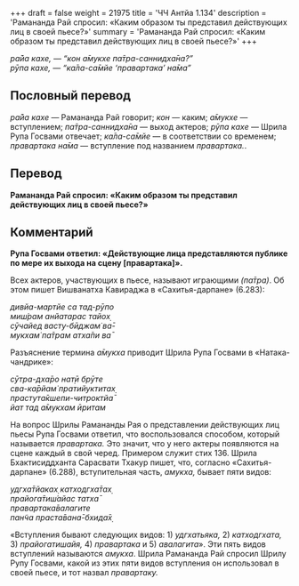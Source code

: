 +++
draft = false
weight = 21975
title = 'ЧЧ Антйа 1.134'
description = 'Рамананда Рай спросил: «Каким образом ты представил действующих лиц в своей пьесе?»'
summary = 'Рамананда Рай спросил: «Каким образом ты представил действующих лиц в своей пьесе?»'
+++

_ра̄йа кахе, — “кон а̄мукхе па̄тра-саннидха̄на?”  
рӯпа кахе, — “ка̄ла-са̄мйе ‘правартака’ на̄ма”_

## Пословный перевод

_ра̄йа_ _кахе_ — Рамананда Рай говорит; _кон_ — каким; _а̄мукхе_ — вступлением; _па̄тра_\-_саннидха̄на_ — выход актеров; _рӯпа_ _кахе_ — Шрила Рупа Госвами отвечает; _ка̄ла_\-_са̄мйе_ — в соответствии со временем; _правартака_ _на̄ма_ — вступление под названием _правартака._.

## Перевод

**Рамананда Рай спросил: «Каким образом ты представил действующих лиц в своей пьесе?»**

## Комментарий

**Рупа Госвами ответил: «Действующие лица представляются публике по мере их выхода на сцену \[правартака\]».**

Всех актеров, участвующих в пьесе, называют играющими _(па̄тра)_. Об этом пишет Вишванатха Кавираджа в «Сахитья-дарпане» (6.283):

_дивйа-мартйе са тад-рӯпо  
миш́рам анйатарас тайох̣  
сӯчайед васту-бӣджам̇ ва̄-  
мукхам̇ па̄трам атха̄пи ва̄_

Разъяснение термина _а̄мукха_ приводит Шрила Рупа Госвами в «Натака-чандрике»:

_сӯтра-дха̄ро нат̣ӣ брӯте  
сва-ка̄рйам̇ пратийуктитах̣  
прастута̄кшепи-читроктйа̄  
йат тад а̄мукхам ӣритам_

На вопрос Шрилы Рамананды Рая о представлении действующих лиц пьесы Рупа Госвами ответил, что воспользовался способом, который называется _правартака._ Это значит, что у него актеры появляются на сцене каждый в свой черед. Примером служит стих 136. Шрила Бхактисиддханта Сарасвати Тхакур пишет, что, согласно «Сахитья-дарпане» (6.288), вступительная часть, _амукха,_ бывает пяти видов:

_удгха̄тйаках̣ катходгха̄тах̣  
прайога̄тиш́айас татха̄  
правартака̄валагите  
пан̃ча праста̄вана̄-бхида̄х̣_

«Вступления бывают следующих видов: 1) _удгхатьяка,_ 2) _катходгхата,_ 3) _прайогатишайя,_ 4) _правартака_ и 5) _авалагита_». Эти пять видов вступлений называются _амукха_. Шрила Рамананда Рай спросил Шрилу Рупу Госвами, какой из этих пяти видов вступления он использовал в своей пьесе, и тот назвал _правартаку._
